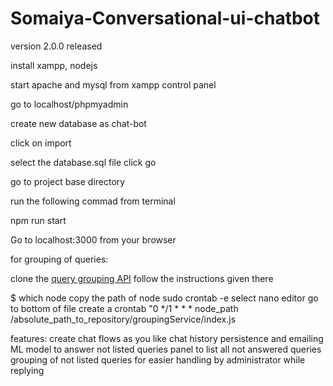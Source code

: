 # Somaiya-Conversational-ui-chatbot

version 2.0.0 released

install xampp, nodejs

start apache and mysql from xampp control panel

go to localhost/phpmyadmin

create new database as chat-bot

click on import

select the database.sql file
click go

go to project base directory

run the following commad from terminal

npm run start

Go to localhost:3000 from your browser

for grouping of queries: 

 clone the [query grouping API](https://www.google.com "grouping API") follow the instructions given there
 
 $ which node
 copy the path of node
 sudo crontab -e 
 select nano editor
 go to bottom of file
 create a crontab "0 */1 * * * node_path <space> /absolute_path_to_repository/groupingService/index.js 

features: 
  create chat flows as you like
  chat history persistence and emailing
  ML model to answer not listed queries
  panel to list all not answered queries
  grouping of not listed queries for easier handling by administrator while replying 
  
